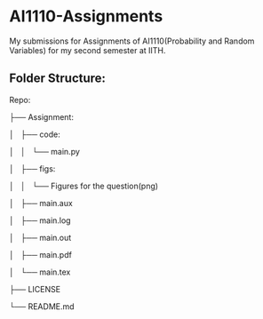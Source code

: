 # AI1110-Assignments
My submissions for Assignments of AI1110(Probability and Random Variables) for my second semester at IITH.
## Folder Structure:
Repo:

├── Assignment:

│   ├── code:

│   │   └── main.py

│   ├── figs:

│   │   └── Figures for the question(png)

│   ├── main.aux

│   ├── main.log

│   ├── main.out

│   ├── main.pdf

│   └── main.tex

├── LICENSE

└── README.md
